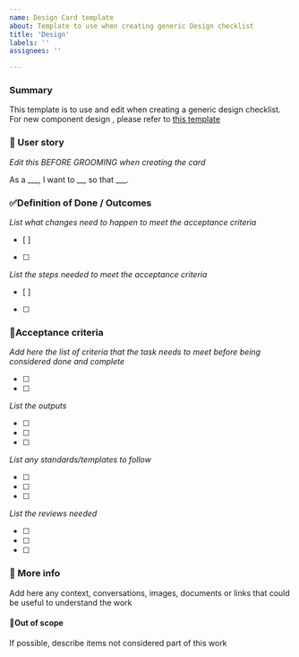 ```yaml
---
name: Design Card template
about: Template to use when creating generic Design checklist
title: 'Design'
labels: ''
assignees: ''

---
```

### Summary 
This template is to use and edit when creating a generic design checklist. For new component design , please refer to [this template](https://docs.google.com/document/d/1n-5R--fhFXdKjdSOi4VGJuiEM7jUc2JSHc6dk6t1rP4/edit?tab=t.uvjf9f6t7r01#bookmark=id.nu1pa7six16u)

### 📇 User story

_Edit this BEFORE GROOMING when creating the card_ 

As a ___,
I want to __,
so that ___.

### ✅Definition of Done / Outcomes
_List what changes need to happen to meet the acceptance criteria_
- [ ] 
- [ ] 

_List the steps needed to meet the acceptance criteria_
- [ ] 
- [ ] 

### 📜Acceptance criteria
_Add here the list of criteria that the task needs to meet before being considered done and complete_

- [ ] 
- [ ] 
_List the outputs_ 

- [ ] 
- [ ] 
- [ ] 
_List any standards/templates to follow_

- [ ] 
- [ ] 
- [ ] 
_List the reviews needed_

- [ ] 
- [ ] 
- [ ] 

### 📝 More info
Add here any context, conversations, images, documents or links that could be useful to understand the work

#### 🚫Out of scope
If possible, describe items not considered part of this work
